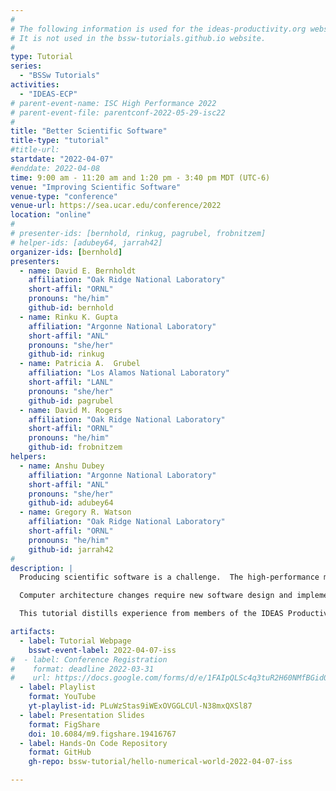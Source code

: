```yaml
---
#
# The following information is used for the ideas-productivity.org website only.
# It is not used in the bssw-tutorials.github.io website.
#
type: Tutorial
series:
  - "BSSw Tutorials"
activities:
  - "IDEAS-ECP"
# parent-event-name: ISC High Performance 2022
# parent-event-file: parentconf-2022-05-29-isc22
#
title: "Better Scientific Software"
title-type: "tutorial"
#title-url:
startdate: "2022-04-07"
#enddate: 2022-04-08
time: 9:00 am - 11:20 am and 1:20 pm - 3:40 pm MDT (UTC-6)
venue: "Improving Scientific Software"
venue-type: "conference"
venue-url: https://sea.ucar.edu/conference/2022
location: "online"
#
# presenter-ids: [bernhold, rinkug, pagrubel, frobnitzem]
# helper-ids: [adubey64, jarrah42]
organizer-ids: [bernhold]
presenters:
  - name: David E. Bernholdt
    affiliation: "Oak Ridge National Laboratory"
    short-affil: "ORNL"
    pronouns: "he/him"
    github-id: bernhold
  - name: Rinku K. Gupta
    affiliation: "Argonne National Laboratory"
    short-affil: "ANL"
    pronouns: "she/her"
    github-id: rinkug
  - name: Patricia A.  Grubel
    affiliation: "Los Alamos National Laboratory"
    short-affil: "LANL"
    pronouns: "she/her"
    github-id: pagrubel
  - name: David M. Rogers
    affiliation: "Oak Ridge National Laboratory"
    short-affil: "ORNL"
    pronouns: "he/him"
    github-id: frobnitzem
helpers:
  - name: Anshu Dubey
    affiliation: "Argonne National Laboratory"
    short-affil: "ANL"
    pronouns: "she/her"
    github-id: adubey64
  - name: Gregory R. Watson
    affiliation: "Oak Ridge National Laboratory"
    short-affil: "ORNL"
    pronouns: "he/him"
    github-id: jarrah42
#
description: |
  Producing scientific software is a challenge.  The high-performance modeling and simulation community, in particular, is dealing with the confluence of disruptive changes in computing architectures and new opportunities (and demands) for greatly improved simulation capabilities, especially through coupling physics and scales.  At the same time, computational science and engineering (CSE), as well as other areas of science, are experiencing increasing focus on scientific reproducibility and software quality.

  Computer architecture changes require new software design and implementation strategies, including significant refactoring of existing code. Reproducibility demands require more rigor across the entire software endeavor. Code coupling requires aggregate team interactions including integration of software processes and practices.  These challenges demand large investments in scientific software development and improved practices.  Focusing on improved developer productivity and software sustainability is both urgent and essential.

  This tutorial distills experience from members of the IDEAS Productivity project and the creators of the BSSw.io community website drawn from many scientific software projects over many years. The tutorial will provide information about software practices, processes, and tools explicitly tailored for CSE. Topics to be covered include: Agile methodologies and tools, software design and refactoring, testing and continuous integration, Git workflows for teams, and reproducibility. Material will be mostly at the beginner and intermediate levels. There will also be opportunities to discuss topics raised by the audience.

artifacts:
  - label: Tutorial Webpage
    bsswt-event-label: 2022-04-07-iss
#  - label: Conference Registration
#    format: deadline 2022-03-31
#    url: https://docs.google.com/forms/d/e/1FAIpQLSc4q3tuR2H60NMfBGid06niE2GToa-sl0zCFz4u87Az9PyNMg/viewform
  - label: Playlist
    format: YouTube
    yt-playlist-id: PLuWzStas9iWExOVGGLCUl-N38mxQXSl87
  - label: Presentation Slides
    format: FigShare
    doi: 10.6084/m9.figshare.19416767
  - label: Hands-On Code Repository
    format: GitHub
    gh-repo: bssw-tutorial/hello-numerical-world-2022-04-07-iss

---
```


